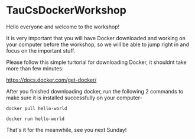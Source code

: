 # TauCsDockerWorkshop
Hello everyone and welcome to the workshop!

It is very important that you will have Docker downloaded and working on your computer before the workshop,
so we will be able to jump right in and focus on the important stuff.

Please follow this simple turtorial for downloading Docker, it shouldnt take more than few minutes:

https://docs.docker.com/get-docker/

After you finished downloading docker, run the following 2 commands to make sure it is installed successfully on your computer-

`docker pull hello-world`

`docker run hello-world`

That's it for the meanwhile, see you next Sunday!
